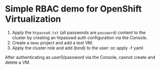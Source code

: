 # Simple RBAC demo for OpenShift Virtualization

1. Apply the `htpasswd.txt` (all passwords are `password`) content to the cluster by creating an htpasswd auth configuration via the Console.
1. Create a `demo` project and add a test VM.
1. Apply the cluster role and add (bind) to the user: oc apply -f yaml

After authenticating as user0/password via the Console, cannot create and delete a VM.

